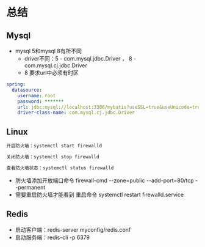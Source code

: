 # 总结
## Mysql
- mysql 5和mysql 8有所不同
  - driver不同：5 - com.mysql.jdbc.Driver  ， 8 - com.mysql.cj.jdbc.Driver
  - 8 要求url中必须有时区
```yml
spring:
  datasource:
    username: root
    password: *******
    url: jdbc:mysql://localhost:3306/mybatis?useSSL=true&useUnicode=true&characterEncoding=utf-8&serverTimezone=Asia/Shanghai
    driver-class-name: com.mysql.cj.jdbc.Driver
```
## Linux
```bash
开启防火墙：systemctl start firewalld

关闭防火墙：systemctl stop firewalld

查看防火墙状态：systemctl status firewalld
```
- 防火墙添加开放端口命令   firewall-cmd --zone=public --add-port=80/tcp --permanent
- 需要重启防火墙才能看到  重启命令  systemctl restart firewalld.service

## Redis
- 启动客户端：redis-server myconfig/redis.conf
- 启动服务端：redis-cli -p 6379
